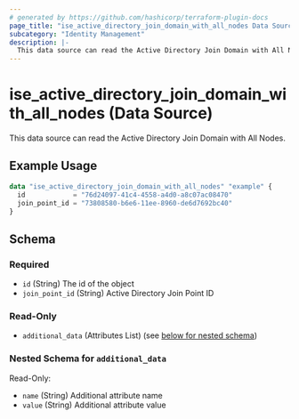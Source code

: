 ```yaml
---
# generated by https://github.com/hashicorp/terraform-plugin-docs
page_title: "ise_active_directory_join_domain_with_all_nodes Data Source - terraform-provider-ise"
subcategory: "Identity Management"
description: |-
  This data source can read the Active Directory Join Domain with All Nodes.
---
```


# ise_active_directory_join_domain_with_all_nodes (Data Source)

This data source can read the Active Directory Join Domain with All Nodes.

## Example Usage

```terraform
data "ise_active_directory_join_domain_with_all_nodes" "example" {
  id            = "76d24097-41c4-4558-a4d0-a8c07ac08470"
  join_point_id = "73808580-b6e6-11ee-8960-de6d7692bc40"
}
```

<!-- schema generated by tfplugindocs -->
## Schema

### Required

- `id` (String) The id of the object
- `join_point_id` (String) Active Directory Join Point ID

### Read-Only

- `additional_data` (Attributes List) (see [below for nested schema](#nestedatt--additional_data))

<a id="nestedatt--additional_data"></a>
### Nested Schema for `additional_data`

Read-Only:

- `name` (String) Additional attribute name
- `value` (String) Additional attribute value

